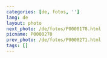 ```yaml
---
categories: [de, fotos, '']
lang: de
layout: photo
next_photo: /de/fotos/P0000178.html
picname: P0000270
prev_photo: /de/fotos/P0000271.html
tags: []
---
```

